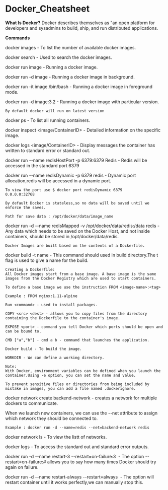 # Docker_Cheatsheet

**What Is Docker?**
Docker describes themselves as "an open platform for developers and sysadmins to build, ship, and run distributed applications.

**Commands**

docker images - To list the number of available docker images.

docker search - Used to search the docker images.

docker run image - Running a docker image.

docker run -d image - Running a docker image in background.

docker run -it image /bin/bash - Running a docker image in foreground mode.

docker run -d image:3.2 - Running a docker image with particular version.

```
By default docker will run on latest version
```

docker ps - To list all running containers.

docker inspect <image/ContainerID> - Detailed information on the specific image.

docker logs <image/ContainerID> - Display messages the container has written to standard error or standard out.

docker run --name redisHostPort -p 6379:6379 Redis - Redis will be accessed in the standard port 6379

docker run --name redisDynamic -p 6379 redis - Dynamic port allocation,redis will be accessed in a dynamic port.

```
To view the port use $ docker port redisDynamic 6379
0.0.0.0:32768

By default Docker is stateless,so no data will be saved until we enforce the saves.

Path for save data : /opt/docker/data/image_name
```
docker run -d --name redisMapped -v /opt/docker/data/redis:/data redis - Any data which needs to be saved on the Docker Host, and not inside containers, should be stored in /opt/docker/data/redis.

```
Docker Images are built based on the contents of a Dockerfile.
```
docker build -t name - This command should used in build directory.The t flag is used to give a name for the build.

```
Creating a Dockerfile:
All Docker images start from a base image. A base image is the same images from the Docker Registry which are used to start containers.

To define a base image we use the instruction FROM <image-name>:<tag>

Example : FROM nginx:1.11-alpine

Run <command> - used to install packages.

COPY <src> <dest> - allows you to copy files from the directory containing the Dockerfile to the container's image.

EXPOSE <port> - command you tell Docker which ports should be open and can be bound to.

CMD ["a","b"] - cmd a b - command that launches the application.

Docker build - To build the image.

WORKDIR - We can define a working directory.

Note:
With Docker, environment variables can be defined when you launch the container.Using -e option, you can set the name and value.

To prevent sensitive files or directories from being included by mistake in images, you can add a file named .dockerignore.
```
docker network create backend-network - creates a network for multiple dockers to communicate.

When we launch new containers, we can use the --net attribute to assign which network they should be connected to. 

```
Example : docker run -d --name=redis --net=backend-network redis
```
docker network ls - To view the listt of networks.

docker logs <name> - To access the standard out and standard error outputs.

docker run -d --name restart-3 --restart=on-failure:3 <image> - The option --restart=on-failure:# allows you to say how many times Docker should try again on failure.

docker run -d --name restart-always --restart=always <image> - The option will restart container until it works perfectly,we can manually stop this.
  
